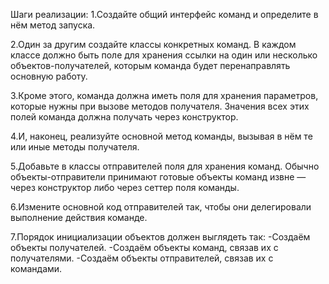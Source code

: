 Шаги реализации:
1.Создайте общий интерфейс команд и определите в нём метод запуска.

2.Один за другим создайте классы конкретных команд. В каждом классе должно быть поле для хранения ссылки на один или несколько объектов-получателей, которым команда будет перенаправлять основную работу.

3.Кроме этого, команда должна иметь поля для хранения параметров, которые нужны при вызове методов получателя. Значения всех этих полей команда должна получать через конструктор.

4.И, наконец, реализуйте основной метод команды, вызывая в нём те или иные методы получателя.

5.Добавьте в классы отправителей поля для хранения команд. Обычно объекты-отправители принимают готовые объекты команд извне — через конструктор либо через сеттер поля команды.

6.Измените основной код отправителей так, чтобы они делегировали выполнение действия команде.

7.Порядок инициализации объектов должен выглядеть так:
 -Создаём объекты получателей.
 -Создаём объекты команд, связав их с получателями.
 -Создаём объекты отправителей, связав их с командами.